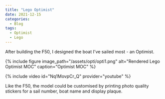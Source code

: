 ```yaml
---
title: "Lego Optimist"
date: 2021-12-15
categories:
  - Blog
tags:
  - Optimist
  - Lego
---
```


After building the F50, I designed the boat I've sailed most - an Optimist.


{% include figure image_path="/assets/opti/opti1.png" alt="Rendered Lego Optimist MOC" caption="Optimist MOC" %}

{% include video id="Nq1MovpCr_Q" provider="youtube" %}

Like the F50, the model could be customised by printing photo quality stickers for a sail number, boat name and display plaque.
